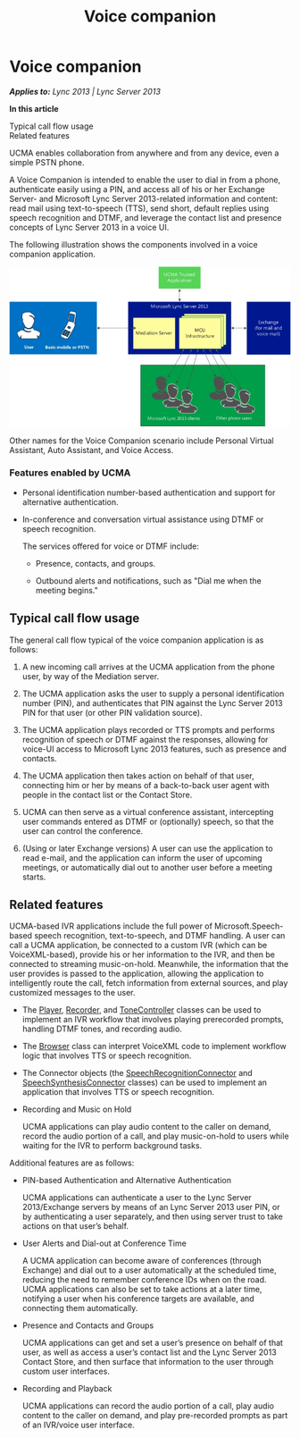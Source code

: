 ﻿---
title: Voice companion
TOCTitle: Voice companion
ms:assetid: 088fd5e6-bd3b-41d7-8675-07ba89833cea
ms:mtpsurl: https://msdn.microsoft.com/en-us/library/Dn465940(v=office.15)
ms:contentKeyID: 57102435
ms.date: 07/25/2014
mtps_version: v=office.15
---

# Voice companion


_**Applies to:** Lync 2013 | Lync Server 2013_

**In this article**  
  
Typical call flow usage  
Related features  

UCMA enables collaboration from anywhere and from any device, even a simple PSTN phone.

A Voice Companion is intended to enable the user to dial in from a phone, authenticate easily using a PIN, and access all of his or her Exchange Server- and Microsoft Lync Server 2013-related information and content: read mail using text-to-speech (TTS), send short, default replies using speech recognition and DTMF, and leverage the contact list and presence concepts of Lync Server 2013 in a voice UI.

The following illustration shows the components involved in a voice companion application.

![Personal virtual assistant details](images/Dn465940.UCMA-PVA2(Office.15).jpg "Personal virtual assistant details")

Other names for the Voice Companion scenario include Personal Virtual Assistant, Auto Assistant, and Voice Access.


### Features enabled by UCMA

  - Personal identification number-based authentication and support for alternative authentication.

  - In-conference and conversation virtual assistance using DTMF or speech recognition.
    
    The services offered for voice or DTMF include:
    
      - Presence, contacts, and groups.
    
      - Outbound alerts and notifications, such as "Dial me when the meeting begins."

## Typical call flow usage

The general call flow typical of the voice companion application is as follows:

1.  A new incoming call arrives at the UCMA application from the phone user, by way of the Mediation server.

2.  The UCMA application asks the user to supply a personal identification number (PIN), and authenticates that PIN against the Lync Server 2013 PIN for that user (or other PIN validation source).

3.  The UCMA application plays recorded or TTS prompts and performs recognition of speech or DTMF against the responses, allowing for voice-UI access to Microsoft Lync 2013 features, such as presence and contacts.

4.  The UCMA application then takes action on behalf of that user, connecting him or her by means of a back-to-back user agent with people in the contact list or the Contact Store.

5.  UCMA can then serve as a virtual conference assistant, intercepting user commands entered as DTMF or (optionally) speech, so that the user can control the conference.

6.  (Using or later Exchange versions) A user can use the application to read e-mail, and the application can inform the user of upcoming meetings, or automatically dial out to another user before a meeting starts.

## Related features

UCMA-based IVR applications include the full power of Microsoft.Speech-based speech recognition, text-to-speech, and DTMF handling. A user can call a UCMA application, be connected to a custom IVR (which can be VoiceXML-based), provide his or her information to the IVR, and then be connected to streaming music-on-hold. Meanwhile, the information that the user provides is passed to the application, allowing the application to intelligently route the call, fetch information from external sources, and play customized messages to the user.

  - The [Player](https://msdn.microsoft.com/en-us/library/hh349780\(v=office.15\)), [Recorder](https://msdn.microsoft.com/en-us/library/hh381624\(v=office.15\)), and [ToneController](https://msdn.microsoft.com/en-us/library/hh349643\(v=office.15\)) classes can be used to implement an IVR workflow that involves playing prerecorded prompts, handling DTMF tones, and recording audio.

  - The [Browser](https://msdn.microsoft.com/en-us/library/gg452712\(v=office.15\)) class can interpret VoiceXML code to implement workflow logic that involves TTS or speech recognition.

  - The Connector objects (the [SpeechRecognitionConnector](https://msdn.microsoft.com/en-us/library/hh383253\(v=office.15\)) and [SpeechSynthesisConnector](https://msdn.microsoft.com/en-us/library/hh349773\(v=office.15\)) classes) can be used to implement an application that involves TTS or speech recognition.

  - Recording and Music on Hold
    
    UCMA applications can play audio content to the caller on demand, record the audio portion of a call, and play music-on-hold to users while waiting for the IVR to perform background tasks.

Additional features are as follows:

  - PIN-based Authentication and Alternative Authentication
    
    UCMA applications can authenticate a user to the Lync Server 2013/Exchange servers by means of an Lync Server 2013 user PIN, or by authenticating a user separately, and then using server trust to take actions on that user’s behalf.

  - User Alerts and Dial-out at Conference Time
    
    A UCMA application can become aware of conferences (through Exchange) and dial out to a user automatically at the scheduled time, reducing the need to remember conference IDs when on the road. UCMA applications can also be set to take actions at a later time, notifying a user when his conference targets are available, and connecting them automatically.

  - Presence and Contacts and Groups
    
    UCMA applications can get and set a user’s presence on behalf of that user, as well as access a user’s contact list and the Lync Server 2013 Contact Store, and then surface that information to the user through custom user interfaces.

  - Recording and Playback
    
    UCMA applications can record the audio portion of a call, play audio content to the caller on demand, and play pre-recorded prompts as part of an IVR/voice user interface.

